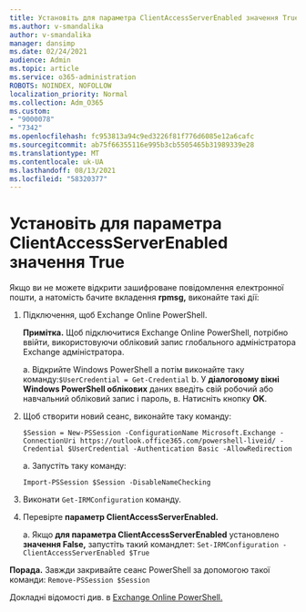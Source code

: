 ```yaml
---
title: Установіть для параметра ClientAccessServerEnabled значення True
ms.author: v-smandalika
author: v-smandalika
manager: dansimp
ms.date: 02/24/2021
audience: Admin
ms.topic: article
ms.service: o365-administration
ROBOTS: NOINDEX, NOFOLLOW
localization_priority: Normal
ms.collection: Adm_O365
ms.custom:
- "9000078"
- "7342"
ms.openlocfilehash: fc953813a94c9ed3226f81f776d6085e12a6cafc
ms.sourcegitcommit: ab75f66355116e995b3cb5505465b31989339e28
ms.translationtype: MT
ms.contentlocale: uk-UA
ms.lasthandoff: 08/13/2021
ms.locfileid: "58320377"
---
```

# <a name="set-clientaccessserverenabled-to-true"></a>Установіть для параметра ClientAccessServerEnabled значення True

Якщо ви не можете відкрити зашифроване повідомлення електронної пошти, а натомість бачите вкладення **rpmsg,** виконайте такі дії:

1. Підключення, щоб Exchange Online PowerShell.

    **Примітка.** Щоб підключитися Exchange Online PowerShell, потрібно ввійти, використовуючи обліковий запис глобального адміністратора Exchange адміністратора.

   a. Відкрийте Windows PowerShell а потім виконайте таку команду:`$UserCredential = Get-Credential`
   b. У **діалоговому вікні Windows PowerShell облікових** даних введіть свій робочий або навчальний обліковий запис і пароль, в. Натисніть кнопку **OK**. 

2. Щоб створити новий сеанс, виконайте таку команду:

    `$Session = New-PSSession -ConfigurationName Microsoft.Exchange -ConnectionUri https://outlook.office365.com/powershell-liveid/ -Credential $UserCredential -Authentication Basic -AllowRedirection`

    a. Запустіть таку команду:
    
    `Import-PSSession $Session -DisableNameChecking`

3. Виконати `Get-IRMConfiguration` команду.

4. Перевірте **параметр ClientAccessServerEnabled.** 

    a. Якщо **для параметра ClientAccessServerEnabled** установлено **значення False,** запустіть такий командлет: `Set-IRMConfiguration -ClientAccessServerEnabled $True`

**Порада.** Завжди закривайте сеанс PowerShell за допомогою такої команди: `Remove-PSSession $Session`

Докладні відомості див. в [Exchange Online PowerShell.](https://docs.microsoft.com/powershell/exchange/connect-to-exchange-online-powershell)

